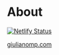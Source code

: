 # About

[![Netlify Status](https://api.netlify.com/api/v1/badges/497fdecd-5b5e-45e1-b267-48121a9b2e2e/deploy-status)](https://app.netlify.com/sites/gmpersonal/deploys)

[giulianomp.com](giulianomp.com)
